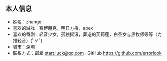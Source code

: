 ## 本人信息

- 姓名：zhangqi
- 喜欢的游戏：赛博朋克，明日方舟，apex
- 喜欢的番剧：轻音少女，孤独摇滚，葬送的芙莉莲，白圣女与黑牧师等等（力推轻音）(ﾟ∀ﾟ)
- 城市：深圳
- 联系方式：邮箱 start.luck@qq.com ·  GitHub https://github.com/errorlook


